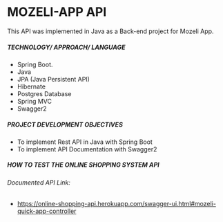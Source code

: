 # MOZELI-APP API
This API was implemented in Java as a Back-end project for Mozeli App.

##### TECHNOLOGY/ APPROACH/ LANGUAGE
- Spring Boot.
- Java
- JPA (Java Persistent API)
- Hibernate
- Postgres Database
- Spring MVC
- Swagger2

##### PROJECT DEVELOPMENT OBJECTIVES
- To implement Rest API in Java with Spring Boot
- To implement API Documentation with Swagger2

##### HOW TO TEST THE ONLINE SHOPPING SYSTEM API
###### Documented API Link:
- https://online-shopping-api.herokuapp.com/swagger-ui.html#mozeli-quick-app-controller


